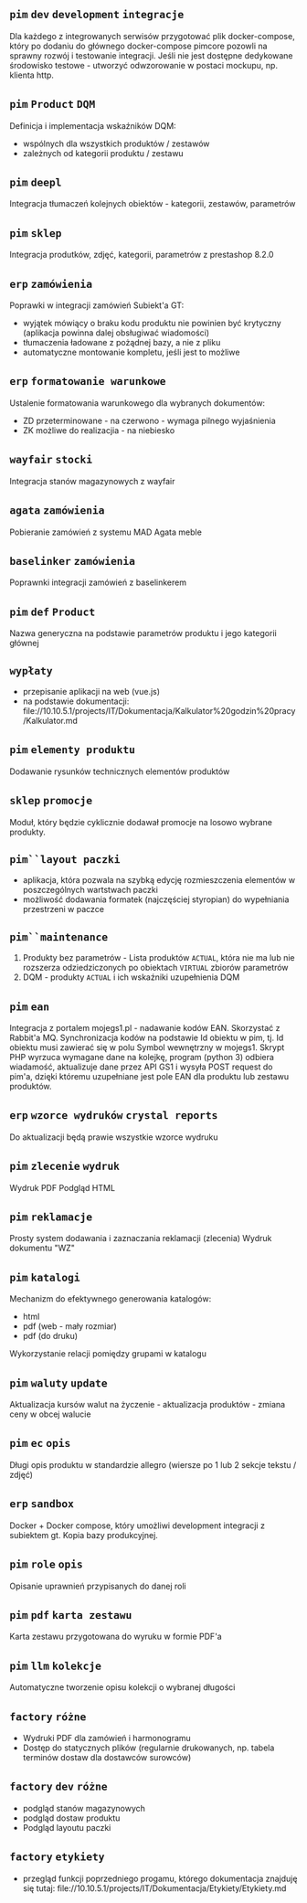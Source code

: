 ## `pim` `dev` `development` `integracje`

Dla każdego z integrowanych serwisów przygotować plik docker-compose, który po dodaniu do głównego docker-compose 
pimcore pozowli na sprawny rozwój i testowanie integracji. Jeśli nie jest dostępne dedykowane środowisko testowe - 
utworzyć odwzorowanie w postaci mockupu, np. klienta http.

## `pim` `Product` `DQM`

Definicja i implementacja wskaźników DQM:
- wspólnych dla wszystkich produktów / zestawów
- zależnych od kategorii produktu / zestawu

## `pim` `deepl`

Integracja tłumaczeń kolejnych obiektów - kategorii, zestawów, parametrów

## `pim` `sklep`

Integracja produtków, zdjęć, kategorii, parametrów z prestashop 8.2.0

## `erp` `zamówienia`

Poprawki w integracji zamówień Subiekt'a GT:
- wyjątek mówiący o braku kodu produktu nie powinien być krytyczny (aplikacja powinna dalej obsługiwać wiadomości)
- tłumaczenia ładowane z pożądnej bazy, a nie z pliku
- automatyczne montowanie kompletu, jeśli jest to możliwe

## `erp` `formatowanie warunkowe`

Ustalenie formatowania warunkowego dla wybranych dokumentów:
- ZD przeterminowane - na czerwono - wymaga pilnego wyjaśnienia
- ZK możliwe do realizacjia - na niebiesko

## `wayfair` `stocki`

Integracja stanów magazynowych z wayfair

## `agata` `zamówienia`

Pobieranie zamówień z systemu MAD Agata meble

## `baselinker` `zamówienia`

Poprawnki integracji zamówień z baselinkerem

## `pim` `def` `Product`

Nazwa generyczna na podstawie parametrów produktu i jego kategorii głównej

## `wypłaty`
- przepisanie aplikacji na web (vue.js)
- na podstawie dokumentacji: file://10.10.5.1/projects/IT/Dokumentacja/Kalkulator%20godzin%20pracy/Kalkulator.md

## `pim` `elementy produktu`

Dodawanie rysunków technicznych elementów produktów

## `sklep` `promocje`

Moduł, który będzie cyklicznie dodawał promocje na losowo wybrane produkty.

## `pim``layout paczki`

- aplikacja, która pozwala na szybką edycję rozmieszczenia elementów w poszczególnych wartstwach paczki
- możliwość dodawania formatek (najczęściej styropian) do wypełniania przestrzeni w paczce


## `pim``maintenance`

1. Produkty bez parametrów - Lista produktów ```ACTUAL```, która nie ma lub nie rozszerza odziedziczonych po obiektach ```VIRTUAL``` zbiorów parametrów
1. DQM - produkty ```ACTUAL``` i ich wskaźniki uzupełnienia DQM

## `pim` `ean`

Integracja z portalem mojegs1.pl - nadawanie kodów EAN. Skorzystać z Rabbit'a MQ. Synchronizacja kodów na podstawie Id obiektu w pim, tj. Id obiektu musi zawierać się w polu Symbol wewnętrzny w mojegs1. Skrypt PHP wyrzuca wymagane dane na kolejkę, program (python 3) odbiera wiadamość, aktualizuje dane przez API GS1 i wysyła POST request do pim'a, dzięki któremu uzupełniane jest pole EAN dla produktu lub zestawu produktów.

## `erp` `wzorce wydruków` `crystal reports`

Do aktualizacji będą prawie wszystkie wzorce wydruku


## `pim` `zlecenie` `wydruk`

Wydruk PDF
Podgląd HTML

## `pim` `reklamacje`

Prosty system dodawania i zaznaczania reklamacji (zlecenia)
Wydruk dokumentu "WZ"

## `pim` `katalogi`

Mechanizm do efektywnego generowania katalogów:
- html
- pdf (web - mały rozmiar)
- pdf (do druku)

Wykorzystanie relacji pomiędzy grupami w katalogu

## `pim` `waluty` `update`

Aktualizacja kursów walut na życzenie - aktualizacja produktów - zmiana ceny w obcej walucie

## `pim` `ec` `opis`

Długi opis produktu w standardzie allegro (wiersze po 1 lub 2 sekcje tekstu / zdjęć)

## `erp` `sandbox`

Docker + Docker compose, który umożliwi development integracji z subiektem gt. Kopia bazy produkcyjnej.

## `pim` `role` `opis`

Opisanie uprawnień przypisanych do danej roli

## `pim` `pdf` `karta zestawu`

Karta zestawu przygotowana do wyruku w formie PDF'a

## `pim` `llm` `kolekcje`

Automatyczne tworzenie opisu kolekcji o wybranej długości

## `factory` `różne`

- Wydruki PDF dla zamówień i harmonogramu
- Dostęp do statycznych plików (regularnie drukowanych, np. tabela terminów dostaw dla dostawców surowców)


## `factory` `dev` `różne`

- podgląd stanów magazynowych
- podgląd dostaw produktu
- Podgląd layoutu paczki


## `factory` `etykiety`

- przegląd funkcji poprzedniego progamu, którego dokumentacja znajduję się tutaj: file://10.10.5.1/projects/IT/Dokumentacja/Etykiety/Etykiety.md

